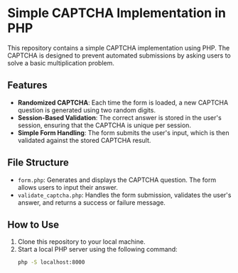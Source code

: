 # Simple CAPTCHA Implementation in PHP

This repository contains a simple CAPTCHA implementation using PHP. The CAPTCHA is designed to prevent automated submissions by asking users to solve a basic multiplication problem.

## Features

- **Randomized CAPTCHA**: Each time the form is loaded, a new CAPTCHA question is generated using two random digits.
- **Session-Based Validation**: The correct answer is stored in the user's session, ensuring that the CAPTCHA is unique per session.
- **Simple Form Handling**: The form submits the user's input, which is then validated against the stored CAPTCHA result.

## File Structure

- `form.php`: Generates and displays the CAPTCHA question. The form allows users to input their answer.
- `validate_captcha.php`: Handles the form submission, validates the user's answer, and returns a success or failure message.

## How to Use

1. Clone this repository to your local machine.
2. Start a local PHP server using the following command:
   ```bash
   php -S localhost:8000
